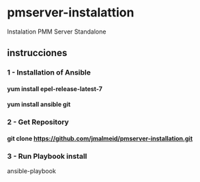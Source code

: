 # pmserver-instalattion
Instalation PMM Server Standalone

## instrucciones

### 1 - Installation of Ansible
#### yum install epel-release-latest-7
#### yum install ansible git

### 2 - Get Repository
#### git clone https://github.com/jmalmeid/pmserver-installation.git

### 3 - Run Playbook install
ansible-playbook 
